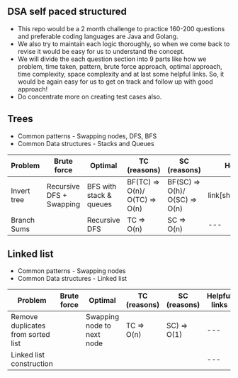 ## DSA self paced structured

- This repo would be a 2 month challenge to practice 160-200 questions and preferable coding languages are Java and Golang.
- We also try to maintain each logic thoroughly, so when we come back to revise it would be easy for us to understand the concept.
- We will divide the each question section into 9 parts like how we problem, time taken, pattern, brute force approach, optimal approach, time complexity, space complexity and at last some helpful links. So, it would be again easy for us to get on track and follow up with good approach!
- Do concentrate more on creating test cases also.

## Trees

- Common patterns - Swapping nodes, DFS, BFS
- Common Data structures - Stacks and Queues

| Problem     | Brute force              | Optimal                 | TC (reasons)                  | SC (reasons)                  | Helpful links           |
| ----------- | ------------------------ | ----------------------- | ----------------------------- | ----------------------------- | ----------------------- |
| Invert tree | Recursive DFS + Swapping | BFS with stack & queues | BF(TC) => O(n)/ O(TC) => O(n) | BF(SC) => O(h)/ O(SC) => O(n) | link[shorturl.at/cHKS4] |
| Branch Sums |                          | Recursive DFS           | TC => O(n)                    | SC => O(n)                    | ---                     |

## Linked list

- Common patterns - Swapping nodes
- Common Data structures - Linked list

| Problem                            | Brute force | Optimal                    | TC (reasons) | SC (reasons) | Helpful links |
| ---------------------------------- | ----------- | -------------------------- | ------------ | ------------ | ------------- |
| Remove duplicates from sorted list |             | Swapping node to next node | TC => O(n)   | SC) => O(1)  | ---           |
| Linked list construction           |             |                            |              |              | ---           |
